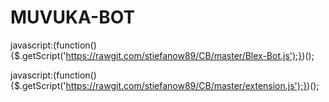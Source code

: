 # MUVUKA-BOT



javascript:(function(){$.getScript('https://rawgit.com/stiefanow89/CB/master/Blex-Bot.js');})();







javascript:(function(){$.getScript('https://rawgit.com/stiefanow89/CB/master/extension.js');})();










